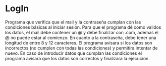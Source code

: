 # LogIn
Programa que verifica que el mail y la contraseña cumplan con las condiciones básicas al iniciar sesión.
Para que el programa dé como validos los datos, el mail debe contener un @ y debe finalizar con .com, ademas el @ no puede estar al comienzo.
En cuanto a la contraseña, debe tener una longitud de entre 8 y 12 caracteres.
El programa avisara si los datos son incorrectos (no cumplen con todas las condiciones) y permitira intentar de nuevo. En caso de introducir datos que cumplan las condiciones
el programa avisara que los datos son correctos y finalizara la ejecucion.
